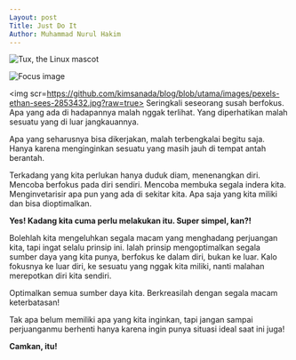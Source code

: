```yaml
---
Layout: post
Title: Just Do It
Author: Muhammad Nurul Hakim
---
```


![Tux, the Linux mascot](/assets/images/tux.png)

![Focus image](/blob/utama/images/pexels-ethan-sees-2853432.jpg)

<img scr=https://github.com/kimsanada/blog/blob/utama/images/pexels-ethan-sees-2853432.jpg?raw=true>
Seringkali seseorang susah berfokus. Apa yang ada di hadapannya malah nggak terlihat. Yang diperhatikan malah sesuatu yang di luar jangkauannya.

Apa yang seharusnya bisa dikerjakan, malah terbengkalai begitu saja. Hanya karena menginginkan sesuatu yang masih jauh di tempat antah berantah.

Terkadang yang kita perlukan hanya duduk diam, menenangkan diri. Mencoba berfokus pada diri sendiri. Mencoba membuka segala indera kita. Menginvetarisir apa pun yang ada di sekitar kita. Apa saja yang kita miliki dan bisa dioptimalkan.

**Yes! Kadang kita cuma perlu melakukan itu. Super simpel, kan?!**

Bolehlah kita mengeluhkan segala macam yang menghadang perjuangan kita, tapi ingat selalu prinsip ini. Ialah prinsip mengoptimalkan segala sumber daya yang kita punya, berfokus ke dalam diri, bukan ke luar. Kalo fokusnya ke luar diri, ke sesuatu yang nggak kita miliki, nanti malahan merepotkan diri kita sendiri.

Optimalkan semua sumber daya kita. Berkreasilah dengan segala macam keterbatasan!

Tak apa belum memiliki apa yang kita inginkan, tapi jangan sampai perjuanganmu berhenti hanya karena ingin punya situasi ideal saat ini juga!

**Camkan, itu!**
